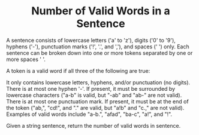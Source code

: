 ﻿<h1 align="center">Number of Valid Words in a Sentence</h1>

A sentence consists of lowercase letters ('a' to 'z'), digits ('0' to '9'), hyphens ('-'), punctuation marks ('!', '.', and ','), and spaces (' ') only. Each sentence can be broken down into one or more tokens separated by one or more spaces ' '.

A token is a valid word if all three of the following are true:

It only contains lowercase letters, hyphens, and/or punctuation (no digits).
There is at most one hyphen '-'. If present, it must be surrounded by lowercase characters ("a-b" is valid, but "-ab" and "ab-" are not valid).
There is at most one punctuation mark. If present, it must be at the end of the token ("ab,", "cd!", and "." are valid, but "a!b" and "c.," are not valid).
Examples of valid words include "a-b.", "afad", "ba-c", "a!", and "!".

Given a string sentence, return the number of valid words in sentence.